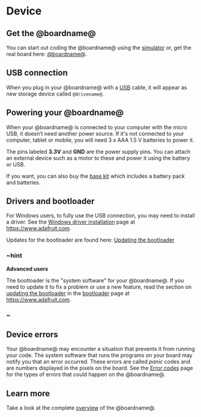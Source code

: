 # Device

## Get the @boardname@

You can start out coding the @boardname@ using the [simulator](/device/simulator) or, get the real board here: [@boardname@](https://www.adafruit.com/product/3333).

## USB connection

When you plug in your @boardname@ with a [USB](/device/usb) cable, it will appear as new storage device called ``@drivename@``.

## Powering your @boardname@

When your @boardname@ is connected to your computer with the micro USB, it doesn’t need another power source. If it's not connected to your computer, tablet or mobile, you will need 3 x AAA 1.5 V batteries to power it.

The pins labeled **3.3V** and **GND** are the power supply pins. 
You can attach an external device such as a motor to these and power it using the battery or USB.
 
If you want, you can also buy the [base kit](https://www.adafruit.com/product/3517) which includes a battery pack and batteries.

## Drivers and bootloader

For Windows users, to fully use the USB connection, you may need to install a driver. See the [Windows driver installation](https://learn.adafruit.com/adafruit-circuit-playground-express/adafruit2-windows-driver-installation) page at https://www.adafruit.com.

Updates for the bootloader are found here: [Updating the bootloader](https://learn.adafruit.com/adafruit-circuit-playground-express/adafruit2-uf2-bootloader-details#updating-the-bootloader)

### ~hint
**Advanced users**

The bootloader is the "system software" for your @boardname@. If you need to update it to fix a problem or use a new feature, read the section on [updating the bootloader](https://learn.adafruit.com/adafruit-circuit-playground-express/adafruit2-uf2-bootloader-details#updating-the-bootloader) in the [bootloader](https://learn.adafruit.com/adafruit-circuit-playground-express/adafruit2-uf2-bootloader-details) page at https://www.adafruit.com.

### ~

## Device errors

Your @boardname@ may encounter a situation that prevents it from running your code. The system software that runs the programs on your board may notify you that an error occurred. These errors are called _panic_ codes and are numbers displayed in the pixels on the board. See the [Error codes](/device/error-codes) page for the types of errors that could happen on the @boardname@.

## Learn more

Take a look at the complete [overview](https://learn.adafruit.com/adafruit-circuit-playground-express/overview) of the @boardname@.